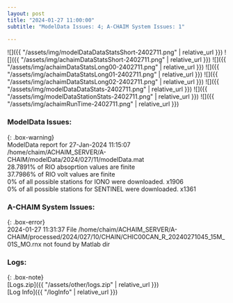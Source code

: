 ```yaml
---
layout: post
title: "2024-01-27 11:00:00"
subtitle: "ModelData Issues: 4; A-CHAIM System Issues: 1"

---
```


![]({{ "/assets/img/modelDataDataStatsShort-2402711.png" | relative_url }})
![]({{ "/assets/img/achaimDataStatsShort-2402711.png" | relative_url }})
![]({{ "/assets/img/achaimDataStatsLong00-2402711.png" | relative_url }})
![]({{ "/assets/img/achaimDataStatsLong01-2402711.png" | relative_url }})
![]({{ "/assets/img/achaimDataStatsLong02-2402711.png" | relative_url }})
![]({{ "/assets/img/modelDataDataStats-2402711.png" | relative_url }})
![]({{ "/assets/img/modelDataStationStats-2402711.png" | relative_url }})
![]({{ "/assets/img/achaimRunTime-2402711.png" | relative_url }})


### ModelData Issues:  
  
{: .box-warning}  
 ModelData report for 27-Jan-2024 11:15:07   
 /home/chaim/ACHAIM_SERVER/A-CHAIM/modelData/2024/027/11/modelData.mat   
 28.7891% of RIO absoprtion values are finite   
 37.7986% of RIO volt values are finite   
 0% of all possible stations for IONO were downloaded. x1906   
 0% of all possible stations for SENTINEL were downloaded. x1361   
  
### A-CHAIM System Issues:  
  
{: .box-error}  
2024-01-27 11:31:37 File /home/chaim/ACHAIM_SERVER/A-CHAIM/processed/2024/027/10/CHAIN/CHIC00CAN_R_20240271045_15M_01S_MO.rnx not found by Matlab dir  

### Logs:  
  
{: .box-note}  
[Logs.zip]({{ "/assets/other/logs.zip" | relative_url }})  
[Log Info]({{ "/logInfo" | relative_url }})  
